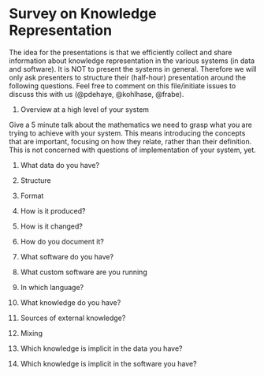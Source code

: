 Survey on Knowledge Representation
==================================

The idea for the presentations is that we efficiently collect and share information about knowledge representation in the various systems (in data and software). It is NOT to present the systems in general. Therefore we will only ask presenters to structure their (half-hour) presentation around the following questions. Feel free to comment on this file/initiate issues to discuss this with us (@pdehaye, @kohlhase, @frabe). 

1. Overview at a high level of your system

Give a 5 minute talk about the mathematics we need to grasp what you are trying to achieve with your system. This means introducing the concepts that are important, focusing on how they relate, rather than their definition. This is not concerned with questions of implementation of your system, yet. 

1. What data do you have?
 1. Structure
 1. Format
 1. How is it produced?
 1. How is it changed?
 1. How do you document it?
 

1. What software do you have?
 1. What custom software are you running
 1. In which language?

 
1. What knowledge do you have?
 1. Sources of external knowledge?

 
1. Mixing
 1. Which knowledge is implicit in the data you have?
 1. Which knowledge is implicit in the software you have?
